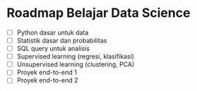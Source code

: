 # Roadmap Belajar Data Science

- [ ] Python dasar untuk data
- [ ] Statistik dasar dan probabilitas
- [ ] SQL query untuk analisis
- [ ] Supervised learning (regresi, klasifikasi)
- [ ] Unsupervised learning (clustering, PCA)
- [ ] Proyek end-to-end 1
- [ ] Proyek end-to-end 2
